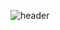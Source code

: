 ![header](https://capsule-render.vercel.app/api?type=waving&color=7B68EE&height=200&section=header&text=Welcome%20to&desc=Holy's%20Github&fontSize=45&animation=fadeIn&fontColor=FFFFFF&descSize=45&descAlignY=65&textAlign=center&fontAlign=center&descAlign=center&text_y=35&desc_y=55&descColor=74C0FC)

<!--
**HolySSA/HolySSA** is a ✨ _special_ ✨ repository because its `README.md` (this file) appears on your GitHub profile.

Here are some ideas to get you started:

- 🔭 I’m currently working on ...
- 🌱 I’m currently learning ...
- 👯 I’m looking to collaborate on ...
- 🤔 I’m looking for help with ...
- 💬 Ask me about ...
- 📫 How to reach me: ...
- 😄 Pronouns: ...
- ⚡ Fun fact: ...
-->
